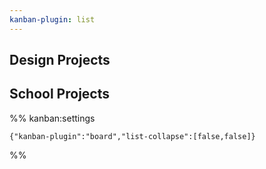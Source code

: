 ```yaml
---
kanban-plugin: list
---
```


## Design Projects



## School Projects





%% kanban:settings
```
{"kanban-plugin":"board","list-collapse":[false,false]}
```
%%